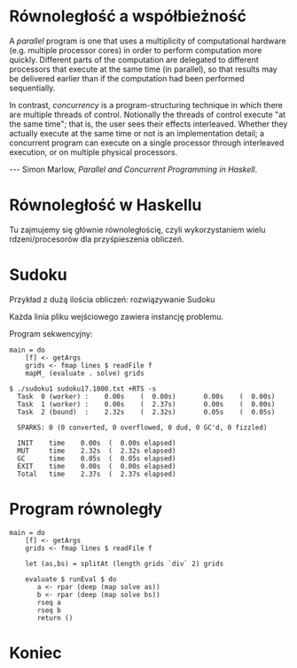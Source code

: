 # Równoległość a współbieżność

A *parallel* program is one that uses a multiplicity of computational
hardware (e.g. multiple processor cores) in order to perform
computation more quickly.  Different parts of the computation are
delegated to different processors that execute at the same time (in
parallel), so that results may be delivered earlier than if the
computation had been performed sequentially.

In contrast, *concurrency* is a program-structuring technique in which
there are multiple threads of control. Notionally the threads of
control execute "at the same time"; that is, the user sees their
effects interleaved. Whether they actually execute at the same time or
not is an implementation detail; a concurrent program can execute on a
single processor through interleaved execution, or on multiple
physical processors. 

--- Simon Marlow, *Parallel and Concurrent Programming in Haskell*.

# Równoległość w Haskellu

Tu zajmujemy się głównie równoległościę, czyli wykorzystaniem wielu rdzeni/procesorów dla przyśpieszenia obliczeń.

# Sudoku

Przykład z dużą ilościa obliczeń: rozwiązywanie Sudoku

Każda linia pliku wejściowego zawiera instancję problemu.

Program sekwencyjny:

~~~~ {.haskell}
main = do
    [f] <- getArgs
    grids <- fmap lines $ readFile f
    mapM_ (evaluate . solve) grids
~~~~

~~~~
$ ./sudoku1 sudoku17.1000.txt +RTS -s
  Task  0 (worker) :    0.00s    (  0.00s)       0.00s    (  0.00s)
  Task  1 (worker) :    0.00s    (  2.37s)       0.00s    (  0.00s)
  Task  2 (bound)  :    2.32s    (  2.32s)       0.05s    (  0.05s)

  SPARKS: 0 (0 converted, 0 overflowed, 0 dud, 0 GC'd, 0 fizzled)

  INIT    time    0.00s  (  0.00s elapsed)
  MUT     time    2.32s  (  2.32s elapsed)
  GC      time    0.05s  (  0.05s elapsed)
  EXIT    time    0.00s  (  0.00s elapsed)
  Total   time    2.37s  (  2.37s elapsed)
~~~~

# Program równoległy

~~~~ {.haskell}
main = do
    [f] <- getArgs
    grids <- fmap lines $ readFile f

    let (as,bs) = splitAt (length grids `div` 2) grids

    evaluate $ runEval $ do
       a <- rpar (deep (map solve as))
       b <- rpar (deep (map solve bs))
       rseq a
       rseq b
       return ()
~~~~

# Koniec

~~~~ {.haskell}

~~~~
